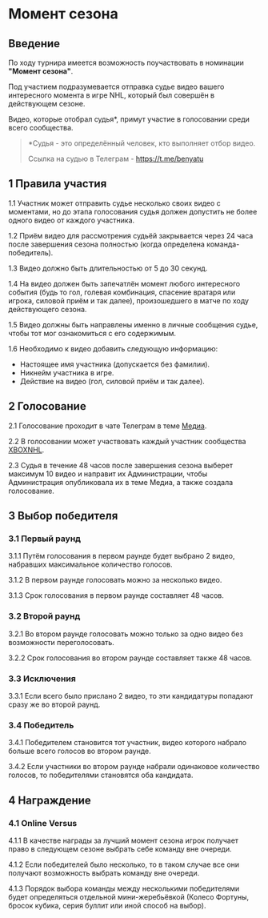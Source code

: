 # Момент сезона

## Введение

По ходу турнира имеется возможность поучаствовать в номинации **"Момент сезона"**. 

Под участием подразумевается отправка судье видео вашего интересного момента в игре NHL, который был совершён в действующем сезоне. 

Видео, которые отобрал судья\*, примут участие в голосовании среди всего сообщества.

> \*Судья - это определённый человек, кто выполняет отбор видео.
> 
> Ссылка на судью в Телеграм - https://t.me/benyatu

## 1 Правила участия

1.1 Участник может отправить судье несколько своих видео с моментами, но до этапа голосования судья должен допустить не более одного видео от каждого участника.

1.2 Приём видео для рассмотрения судьёй закрывается через 24 часа после завершения сезона полностью (когда определена команда-победитель).

1.3 Видео должно быть длительностью от 5 до 30 секунд.

1.4 На видео должен быть запечатлён момент любого интересного события (будь то гол, голевая комбинация, спасение вратаря или игрока, силовой приём и так далее), произошедшего в матче по ходу действующего сезона.

1.5 Видео должны быть направлены именно в личные сообщения судье, чтобы тот мог ознакомиться с его содержимым.

1.6 Необходимо к видео добавить следующую информацию:

- Настоящее имя участника (допускается без фамилии).
- Никнейм участника в игре.
- Действие на видео (гол, силовой приём и так далее).

## 2 Голосование

2.1 Голосование проходит в чате Телеграм в теме [Медиа](https://t.me/xboxnhl_chat/11035).

2.2 В голосовании может участвовать каждый участник сообщества [XBOXNHL](https://t.me/xboxnhl_chat).

2.3 Судья в течение 48 часов после завершения сезона выберет максимум 10 видео и направит их Администрации, чтобы Администрация опубликовала их в теме Медиа, а также создала голосование.

## 3 Выбор победителя

### 3.1 Первый раунд

3.1.1 Путём голосования в первом раунде будет выбрано 2 видео, набравших максимальное количество голосов.

3.1.2 В первом раунде голосовать можно за несколько видео.

3.1.3 Срок голосования в первом раунде составляет 48 часов.

### 3.2 Второй раунд 

3.2.1 Во втором раунде голосовать можно только за одно видео без возможности переголосовать.

3.2.2 Срок голосования во втором раунде составляет также 48 часов.

### 3.3 Исключения

3.3.1 Если всего было прислано 2 видео, то эти кандидатуры попадают сразу же во второй раунд.

### 3.4 Победитель

3.4.1 Победителем становится тот участник, видео которого набрало больше всего голосов во втором раунде.

3.4.2 Если участники во втором раунде набрали одинаковое количество голосов, то победителями становятся оба кандидата.

## 4 Награждение

### 4.1 Online Versus

4.1.1 В качестве награды за лучший момент сезона игрок получает право в следующем сезоне выбрать себе команду вне очереди.

4.1.2 Если победителей было несколько, то в таком случае все они получают возможность выбрать команду вне очереди.

4.1.3 Порядок выбора команды между несколькими победителями будет определяться отдельной мини-жеребьёвкой (Колесо Фортуны, бросок кубика, серия буллит или иной способ на выбор).